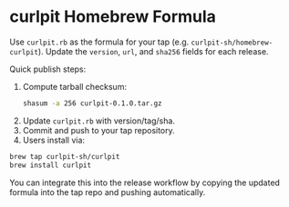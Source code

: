 # curlpit Homebrew Formula

Use `curlpit.rb` as the formula for your tap (e.g. `curlpit-sh/homebrew-curlpit`). Update the `version`, `url`, and `sha256` fields for each release.

Quick publish steps:

1. Compute tarball checksum:
   ```bash
   shasum -a 256 curlpit-0.1.0.tar.gz
   ```
2. Update `curlpit.rb` with version/tag/sha.
3. Commit and push to your tap repository.
4. Users install via:
  ```bash
  brew tap curlpit-sh/curlpit
  brew install curlpit
  ```

You can integrate this into the release workflow by copying the updated formula into the tap repo and pushing automatically.
